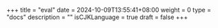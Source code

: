 +++
title = "eval"
date = 2024-10-09T13:55:41+08:00
weight = 0
type = "docs"
description = ""
isCJKLanguage = true
draft = false
+++